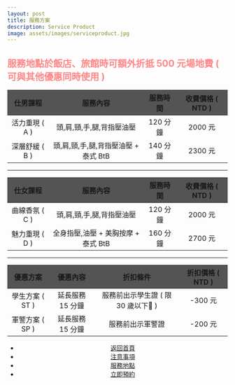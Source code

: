 ```yaml
---
layout: post
title: 服務方案
description: Service Product
image: assets/images/serviceproduct.jpg
---
```

 <!-- <center><img src="{{ site.baseurl }}/{{ page.image }}" width="800" height="400"> </center> -->

<div class="box">
	<h2><font color="#FF8888">服務地點於飯店、旅館時可額外折抵 500 元場地費 ( 可與其他優惠同時使用 )</font></h2>
</div>

<div class="table">
	<table>
		<thead>
			<tr bgcolor="#545454">
				<th><center>仕男課程</center></th>
				<th><center>服務內容</center></th>
				<th><center>服務時間</center></th>
                <th><center>收費價格 ( NTD )</center></th>
			</tr>
		</thead>
		<tbody>
			<tr>
				<td><center>活力重現 ( A )</center></td>
				<td><center>頭,肩,頸,手,腿,背指壓油壓</center></td>
				<td><center>120 分鐘</center></td>
                <td><center>2000 元</center></td>
			</tr>
			<tr>
				<td><center>深層舒緩 ( B ) </center></td>
				<td><center>頭,肩,頸,手,腿,背指壓油壓 + 泰式 BtB</center></td>
				<td><center>140 分鐘</center></td>
                <td><center>2300 元</center></td>
			</tr>
		</tbody>
	</table>
</div>

<hr color="white" size="4" color="yellow">

<div class="table-wrapper">
	<table>
		<thead>
			<tr bgcolor="#545454" vertical="midle">
				<th><center>仕女課程</center></th>
				<th><center>服務內容</center></th>
				<th><center>服務時間</center></th>
                <th><center>收費價格 ( NTD )</center></th>
			</tr>
		</thead>
		<tbody>
            <tr>
				<td><center>曲線香氛 ( C )</center></td>
				<td><center>頭,肩,頸,手,腿,背指壓油壓</center></td>
				<td><center>120 分鐘</center></td>
                <td><center>2000 元</center></td>
			</tr>
            <tr>
				<td><center>魅力重現 ( D )</center></td>
				<td><center>全身指壓,油壓 + 美胸按摩 + 泰式 BtB</center></td>
				<td><center>160 分鐘</center></td>
                <td><center>2700 元</center></td>
			</tr>
		</tbody>
	</table>
</div>

<hr color="white" size="4" color="yellow">

<div class="table-wrapper">
	<table>
		<thead>
			<tr bgcolor="#545454">
				<th><center>優惠方案</center></th>
                <th><center>優惠內容</center></th>
				<th><center>折扣條件</center></th>
                <th><center>折扣價格 ( NTD )</center></th>
			</tr>
		</thead>
		<tbody>
            <tr>
				<td><center>學生方案 ( ST )</center></td>
                <td><center>延長服務 15 分鐘</center></td>
				<td><center>服務前出示學生證 ( 限 30 歲以下 )</center></td>
                <td><center>-300 元</center></td>
			</tr>
            <tr>
				<td><center>軍警方案 ( SP )</center></td>
                <td><center>延長服務 15 分鐘</center></td>
				<td><center>服務前出示軍警證</center></td>
                <td><center>-200 元</center></td>
			</tr>
		</tbody>
	</table>
</div>


<!-- Main -->
<div class="content">
    <p style="text-transform: uppercase;"></p>
         <ul class="actions">
            <center>
                <li><a href="{{site.basurl}}/" class="button">返回首頁</a></li>
                <li><a href="{{site.basurl}}/2018/01/08/precautions" class="button">注意事項</a></li>
                <li><a href="{{site.basurl}}/2018/01/02/location" class="button">服務地點</a></li>
                <li><a href="{{site.basurl}}/2018/01/03/contact" class="button">立即預約</a></li>
             </center>
        </ul>
</div>

